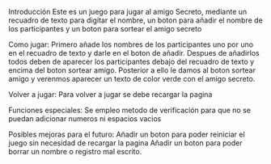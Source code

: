 
Introducción
Este es un juego para jugar al amigo Secreto, mediante un recuadro de texto para digitar el nombre, un boton para añadir el nombre de los participantes y un boton para sortear el amigo secreto


Como jugar:
Primero añade los nombres de los participantes uno por uno en el recuadro de texto y darle en el boton de añadir. Despues de añadirlos todos deben de aparecer los participantes debajo del recuadro de texto
y encima del boton sortear amigo.
Posterior a ello le damos al boton sortear amigo y verenmos aparecer un texto de color verde con el amigo secreto.

Volver a jugar:
Para volver a jugar se debe recargar la pagina

Funciones especiales:
Se empleo metodo de verificación para que no se puedan adicionar numeros ni espacios vacios

Posibles mejoras para el futuro:
Añadir un boton para poder reiniciar el juego sin necesidad de recargar la pagina
Añadir un boton para poder borrar un nombre o registro mal escrito.


